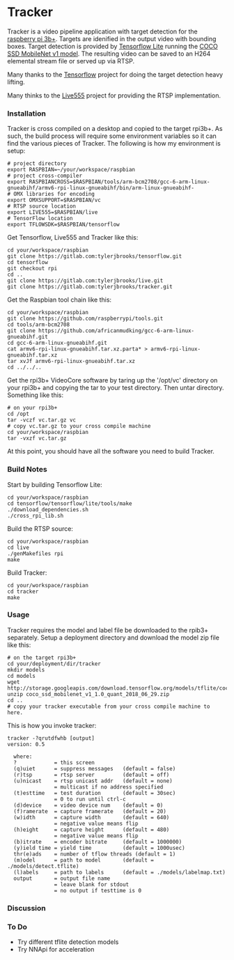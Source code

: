 # Tracker

Tracker is a video pipeline application with target detection for 
the [raspberry pi 3b+](https://www.raspberrypi.org/products/raspberry-pi-3-model-b-plus). Targets 
are idenified in the output video with bounding boxes.  Target detection is 
provided by [Tensorflow Lite](https://www.tensorflow.org/lite) running 
the [COCO SSD MobileNet v1 model](http://storage.googleapis.com/download.tensorflow.org/models/tflite/coco_ssd_mobilenet_v1_1.0_quant_2018_06_29.zip).  The resulting
video can be saved to an H264 elemental stream file or served up via RTSP.

Many thanks to the [Tensorflow](https://www.tensorflow.org) project for doing the target detection heavy lifting.

Many thinks to the [Live555](http://www.live555.com/) project for providing the RTSP implementation.

### Installation

Tracker is cross compiled on a desktop and copied to the target rpi3b+.  As such, the build 
process will require some environment variables so it can find the various pieces of 
Tracker.  The following is how my environment is setup:
```
# project directory
export RASPBIAN=~/your/workspace/raspbian
# project cross-compiler
export RASPBIANCROSS=$RASPBIAN/tools/arm-bcm2708/gcc-6-arm-linux-gnueabihf/armv6-rpi-linux-gnueabihf/bin/arm-linux-gnueabihf-
# OMX libraries for encoding
export OMXSUPPORT=$RASPBIAN/vc
# RTSP source location
export LIVE555=$RASPBIAN/live
# TensorFlow location
export TFLOWSDK=$RASPBIAN/tensorflow
```

Get Tensorflow, Live555 and Tracker like this:
```
cd your/workspace/raspbian
git clone https://gitlab.com:tylerjbrooks/tensorflow.git
cd tensorflow
git checkout rpi
cd ..
git clone https://gitlab.com:tylerjbrooks/live.git
git clone https://gitlab.com:tylerjbrooks/tracker.git

```

Get the Raspbian tool chain like this:
```
cd your/workspace/raspbian
git clone https://github.com/raspberrypi/tools.git
cd tools/arm-bcm2708
git clone https://github.com/africanmudking/gcc-6-arm-linux-gnueabihf.git
cd gcc-6-arm-linux-gnueabihf.git
cat armv6-rpi-linux-gnueabihf.tar.xz.parta* > armv6-rpi-linux-gnueabihf.tar.xz
tar xvJf armv6-rpi-linux-gnueabihf.tar.xz
cd ../../..
```

Get the rpi3b+ VideoCore software by taring up the '/opt/vc' directory on your rpi3b+
and copying the tar to your test directory.  Then untar directory.  Something like this:
```
# on your rpi3b+
cd /opt
tar -vczf vc.tar.gz vc
# copy vc.tar.gz to your cross compile machine
cd your/workspace/raspbian
tar -vxzf vc.tar.gz
```

At this point, you should have all the software you need to build Tracker.

### Build Notes

Start by building Tensorflow Lite:
```
cd your/workspace/raspbian
cd tensorflow/tensorflow/lite/tools/make
./download_dependencies.sh
./cross_rpi_lib.sh
```

Build the RTSP source:
```
cd your/workspace/raspbian
cd live
./genMakefiles rpi
make
```

Build Tracker:
```
cd your/workspace/raspbian
cd tracker
make
```

### Usage

Tracker requires the model and label file be downloaded to the rpib3+ separately.  Setup a 
deployment directory and download the model zip file like this:
```
# on the target rpi3b+
cd your/deployment/dir/tracker
mkdir models
cd models
wget http://storage.googleapis.com/download.tensorflow.org/models/tflite/coco_ssd_mobilenet_v1_1.0_quant_2018_06_29.zip
unzip coco_ssd_mobilenet_v1_1.0_quant_2018_06_29.zip
cd ..
# copy your tracker executable from your cross compile machine to here.
```

This is how you invoke tracker:
```
tracker -?qrutdfwhb [output]
version: 0.5

  where:
  ?            = this screen
  (q)uiet      = suppress messages   (default = false)
  (r)tsp       = rtsp server         (default = off)
  (u)nicast    = rtsp unicast addr   (default = none)
               = multicast if no address specified
  (t)esttime   = test duration       (default = 30sec)
               = 0 to run until ctrl-c
  (d)device    = video device num    (default = 0)
  (f)ramerate  = capture framerate   (default = 20)
  (w)idth      = capture width       (default = 640)
               = negative value means flip
  (h)eight     = capture height      (default = 480)
               = negative value means flip
  (b)itrate    = encoder bitrate     (default = 1000000)
  (y)ield time = yield time          (default = 1000usec)
  thr(e)ads    = number of tflow threads (default = 1)
  (m)odel      = path to model       (default = ./models/detect.tflite)
  (l)abels     = path to labels      (default = ./models/labelmap.txt)
  output       = output file name
               = leave blank for stdout
               = no output if testtime is 0
```



### Discussion

### To Do

- Try different tflite detection models
- Try NNApi for acceleration
